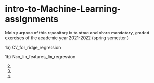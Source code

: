 # intro-to-Machine-Learning-assignments
Main purpose of this repository is to store and share mandatory, graded exercises of the academic year 2021-2022 (spring semester ) 

1a) CV_for_ridge_regression

1b) Non_lin_features_lin_regression

2)

3)

4)
